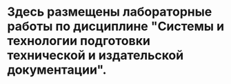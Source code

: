 # Здесь размещены лабораторные работы по дисциплине "Системы и технологии подготовки технической и издательской документации".

